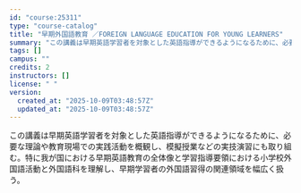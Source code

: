 ```yaml
---
id: "course:25311"
type: "course-catalog"
title: "早期外国語教育 ／FOREIGN LANGUAGE EDUCATION FOR YOUNG LEARNERS"
summary: "この講義は早期英語学習者を対象とした英語指導ができるようになるために、必要な理論や教育現場での実践活動を概観し、模擬授業などの実技演習にも取り組む。特に我が国における早期英語教育の全体像と学習指導要領における小学校外国語活動と外国語科を理解…"
tags: []
campus: ""
credits: 2
instructors: []
license: " "
version:
  created_at: "2025-10-09T03:48:57Z"
  updated_at: "2025-10-09T03:48:57Z"
---
```


この講義は早期英語学習者を対象とした英語指導ができるようになるために、必要な理論や教育現場での実践活動を概観し、模擬授業などの実技演習にも取り組む。特に我が国における早期英語教育の全体像と学習指導要領における小学校外国語活動と外国語科を理解し、早期学習者の外国語習得の関連領域を幅広く扱う。

